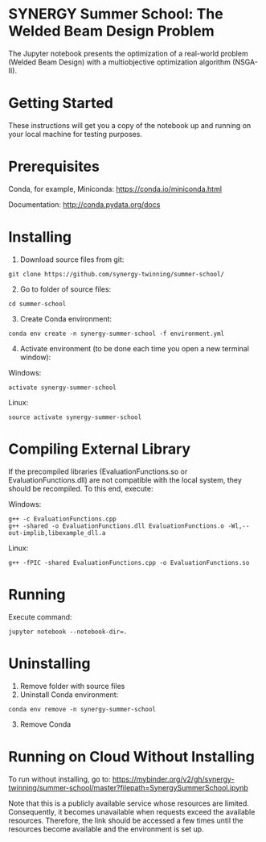 # SYNERGY Summer School: The Welded Beam Design Problem

The Jupyter notebook presents the optimization of a real-world problem (Welded Beam Design) with a multiobjective optimization algorithm (NSGA-II).

# Getting Started
These instructions will get you a copy of the notebook up and running on your local machine for testing purposes. 

# Prerequisites
Conda, for example, Miniconda: https://conda.io/miniconda.html

Documentation: http://conda.pydata.org/docs

# Installing
1. Download source files from git: 
```
git clone https://github.com/synergy-twinning/summer-school/
```
2. Go to folder of source files: 
```
cd summer-school
```
3. Create Conda environment:
```   
conda env create -n synergy-summer-school -f environment.yml
```
4. Activate environment (to be done each time you open a new terminal window):

Windows:
```
activate synergy-summer-school
```
Linux:
```
source activate synergy-summer-school 
```

# Compiling External Library
If the precompiled libraries (EvaluationFunctions.so or EvaluationFunctions.dll) are not compatible with the local system, they should be recompiled.
To this end, execute:

Windows:
```
g++ -c EvaluationFunctions.cpp
g++ -shared -o EvaluationFunctions.dll EvaluationFunctions.o -Wl,--out-implib,libexample_dll.a
```
Linux:   
```
g++ -fPIC -shared EvaluationFunctions.cpp -o EvaluationFunctions.so
```
   
# Running
Execute command:
```
jupyter notebook --notebook-dir=.
```
   
# Uninstalling
1. Remove folder with source files
2. Uninstall Conda environment:
```
conda env remove -n synergy-summer-school
```
3. Remove Conda

# Running on Cloud Without Installing
To run without installing, go to: https://mybinder.org/v2/gh/synergy-twinning/summer-school/master?filepath=SynergySummerSchool.ipynb

Note that this is a publicly available service whose resources are limited. Consequently, it becomes unavailable when requests exceed the available resources.
Therefore, the link should be accessed a few times until the resources become available and the environment is set up.

